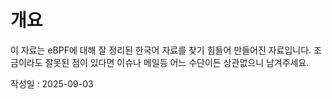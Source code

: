 # 개요
이 자료는 eBPF에 대해 잘 정리된 한국어 자료를 찾기 힘들어 만들어진 자료입니다.
조금이라도 잘못된 점이 있다면 이슈나 메일등 어느 수단이든 상관없으니 남겨주세요.

작성일 : 2025-09-03